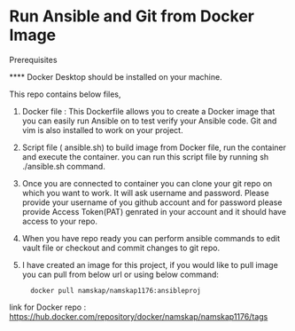 # Run Ansible and Git from Docker Image

Prerequisites

**** Docker Desktop should be installed on your machine.

This repo contains below files,
1) Docker file : 
       This Dockerfile allows you to create a Docker image that you can easily run Ansible on to test verify your Ansible code. Git and vim is also installed to work on your project.
2) Script file ( ansible.sh) to build image from Docker file, run the container and execute the container. 
       you can run this script file by running sh ./ansible.sh command.

4) Once you are connected to container you can clone your git repo on which you want to work. It will ask username and password. Please provide your username of you github account and for password please provide Access 
   Token(PAT) genrated in your account and it should have access to your repo.
5) When you have repo ready you can perform ansible commands to edit vault file or checkout and commit changes to git repo.
6) I have created an image for this project, if you would like to pull image you can pull from below url or using below command:

         docker pull namskap/namskap1176:ansibleproj
   
link for Docker repo : https://hub.docker.com/repository/docker/namskap/namskap1176/tags

   
    


